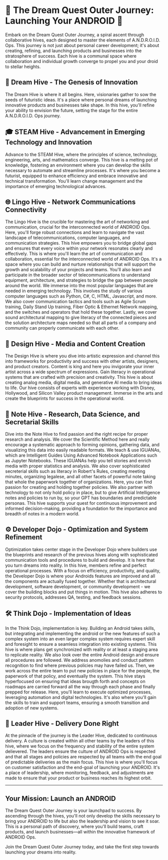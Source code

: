 # 🚀 The Dream Quest Outer Journey: Launching Your ANDROID 🚀

Embark on the Dream Quest Outer Journey, a spiral ascent through collaborative hives, each designed to master the elements of A.N.D.R.O.I.D. Ops. This journey is not just about personal career development; it's about creating, refining, and launching products and businesses into the stratosphere of success. Each hive is a communal space where collaboration and individual growth converge to propel you and your droid to stellar heights.

## 🌱 Dream Hive - The Genesis of Innovation
The Dream Hive is where it all begins. Here, visionaries gather to sow the seeds of futuristic ideas. It's a place where personal dreams of launching innovative products and businesses take shape. In this hive, you'll refine your ability to envision the future, setting the stage for the entire A.N.D.R.O.I.D. Ops journey.

## 🎓 STEAM Hive - Advancement in Emerging Technology and Innovation
Advance to the STEAM Hive, where the principles of science, technology, engineering, arts, and mathematics converge. This hive is a melting pot of knowledge, fostering an environment where you can develop the skills necessary to automate and streamline processes. It's where you become a futurist, equipped to enhance efficiency and embrace innovative and technical transformation. You'll learn change management and the importance of emerging technological advances.

## 🌐 Lingo Hive - Network Communications Connectivity
The Lingo Hive is the crucible for mastering the art of networking and communication, crucial for the interconnected world of ANDROID Ops. Here, you'll forge robust connections and learn to navigate the vast landscape of telecommunications, computer languages, and communication strategies. This hive empowers you to bridge global gaps and ensures that every voice within your network resonates clearly and effectively. This is where you'll learn the art of communication and collaboration, essential for the interconnected world of ANDROID Ops. It's a space where you can build and nurture relationships that will support the growth and scalability of your projects and teams. You'll also learn and participate in the broader sector of telecommunications to understand equipment, architecture, and strategies to bridge the gap between people around the world.  We immerse into the most popular languages that are needed in emerging technology. This involves the study of various computer languages such as Python, C#, C, HTML, Javascript, and more.  We also cover communication tactics and tools such as Agile Scrum training, Daily Stand Up training, Fiber Optic & Ethernet Network mapping, and the switches and operators that hold these together. Lastly, we cover sound architectural mapping to give literacy of the connected pieces and the solution architecture maps needed so that all parts of a company and community can properly communicate with each other. 

## 🎨 Design Hive - Media and Content Creation
The Design Hive is where you dive into artistic expression and channel this into frameworks for productivity and success with other artists, designers, and product creators. Content is king and here you invigorate your inner artist across a wide spectrum of expressions. Gain literacy in operational systems that are crafted with precision and creativity. This hive is about creating analog media, digital media, and generative AI media to bring ideas to life. Our hive consists of experts with experience working with Disney, Hollywood, and Silicon Valley product management. Immerse in the arts and create the blueprints for success in the operational world.

## 📝 Note Hive - Research, Data Science, and Secretarial Skills
Dive into the Note Hive to find passion and the right recipe for proper research and analysis. We cover the Scientific Method here and really encourage a systematic approach to forming opinions, gathering data, and visualizing this data into easily readable formats.  We teach & use IGUANAs, which are Intelligent Guides Using Advanced Notebook Applications such as Jupyter Notebooks. These IGUANAs help you tell stories and enrich media with proper statistics and analysis.  We also cover sophisticated secreterial skills such as literacy in Robert's Rules, creating meeting minutes, organizing legalese, and all other facets of powerful note taking that whole the paperwork together of organizations.  Here, you can find passion for creating and holding together policies.  We also partner with technology to not only hold policy in place, but to give Artificial Intelligence notes and policies to run by, so your GPT has boundaries and predictable personas. This hive supports your quest for continuous improvement and informed decision-making, providing a foundation for the importance and breadth of notes in a modern world.

## ⚙️ Developer Dojo - Optimization and System Refinement
Optimization takes center stage in the Developer Dojo where builders use the blueprints and research of the previous hives along with sophisticated communication tools and procedures to build and develop. It is here that you turn dreams into reality.  In this hive, members refine and perfect operational processes. With a focus on efficiency, productivity, and quality, the Developer Dojo is where your Androids features are improved and all the components are actually fused together.  Whether that is architectural development, software development, or community development - we cover the building blocks and put things in motion. This hive also adheres to security protocols, addresses QA, testing, and feedback sessions.

## 🛠️ Think Dojo - Implementation of Ideas
In the Think Dojo, implementation is key. Building an Android takes skills, but integrating and implementing the android or the new features of such a complex system into an even larger complex system requires expert skill and foresight to ensure a seamless integration into existing systems.  This hive is where plans get synchronized with reality or at least a staging area to replicate reality. We also look over the entire Android design and ensure all procedures are followed.  We address anomolies and conduct pattern recognition to find where previous policies may have failed us. Then, we work across the entire team to put new policies in place for the people, the paperwork of that policy, and eventually the system.  This hive stays hyperfocused on ensuring that ideas brougth forth and concepts on roadmaps are carried forward all the way through each phase and finally prepped for release. Here, you'll learn to execute optimized processes, leveraging automation and digital technologies. It's also where you'll gain the skills to train and support teams, ensuring a smooth transition and adoption of new systems.

## 🌟 Leader Hive - Delivery Done Right
At the pinnacle of the journey is the Leader Hive, dedicated to continuous delivery. A culture is created within all other teams by the leaders of this hive, where we focus on the frequency and stability of the entire system delievered.  The leaders ensure the culture of ANDROID Ops is respected and that all stages and policies are respected by all teams with the end goal of predictable deliveries as the main focus. This hive is where you'll focus on customer satisfaction and the end-goal of launching your ANDROID. It's a place of leadership, where monitoring, feedback, and adjustments are made to ensure that your product or business reaches its highest orbit.

---

## Your Mission: Launch an ANDROID

The Dream Quest Outer Journey is your launchpad to success. By ascending through the hives, you'll not only develop the skills necessary to bring your ANDROID to life but also the leadership and vision to see it soar. This is a personal path of discovery, where you'll build teams, craft products, and launch businesses—all within the innovative framework of ANDROID Ops.

Join the Dream Quest Outer Journey today, and take the first step towards launching your dreams into reality.
